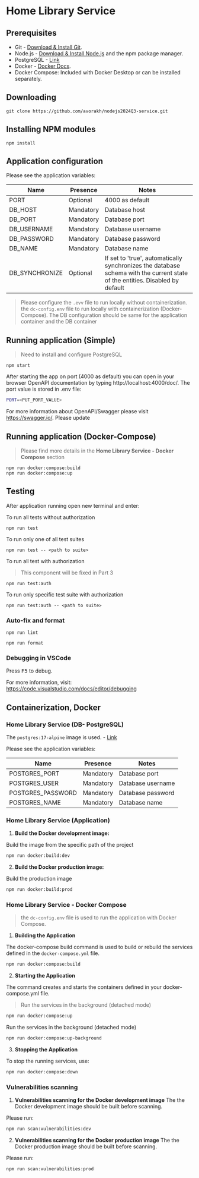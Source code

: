 # Home Library Service

## Prerequisites

- Git - [Download & Install Git](https://git-scm.com/downloads).
- Node.js - [Download & Install Node.js](https://nodejs.org/en/download/) and the npm package manager.
- PostgreSQL - [Link](https://www.postgresql.org/)
- Docker - [Docker Docs](https://docs.docker.com/).
- Docker Compose: Included with Docker Desktop or can be installed separately.

## Downloading

```
git clone https://github.com/avorakh/nodejs2024Q3-service.git
```

## Installing NPM modules

```
npm install
```

## Application configuration
Please see the application variables:

| Name           | Presence   | Notes                                                                 |
|----------------|------------|-----------------------------------------------------------------------|
| PORT           | Optional   | 4000 as default                                                       |
| DB_HOST        | Mandatory  | Database host                                                         |
| DB_PORT        | Mandatory  | Database port                                                         |
| DB_USERNAME    | Mandatory  | Database username                                                     |
| DB_PASSWORD    | Mandatory  | Database password                                                     |
| DB_NAME        | Mandatory  | Database name                                                         |
| DB_SYNCHRONIZE | Optional   | If set to 'true', automatically synchronizes the database schema with the current state of the entities. Disabled by default |

> Please configure the `.evv` file to run locally without containerization.
> the `dc-config.env` file to run locally with containerization (Docker-Compose). The DB configuration should be same for the application container and the DB container

## Running application (Simple)
> Need to install and configure PostgreSQL

```
npm start
```

After starting the app on port (4000 as default) you can open
in your browser OpenAPI documentation by typing http://localhost:4000/doc/.
The port value is stored in .env file:
```bash
PORT=<PUT_PORT_VALUE>
```

For more information about OpenAPI/Swagger please visit https://swagger.io/.
Please update

## Running application (Docker-Compose)
> Please find more details in the **Home Library Service - Docker Compose** section
```
npm run docker:compose:build
npm run docker:compose:up
```

## Testing

After application running open new terminal and enter:

To run all tests without authorization

```
npm run test
```

To run only one of all test suites

```
npm run test -- <path to suite>
```

To run all test with authorization
> This component will be fixed in Part 3

```
npm run test:auth
```

To run only specific test suite with authorization

```
npm run test:auth -- <path to suite>
```

### Auto-fix and format

```
npm run lint
```

```
npm run format
```

### Debugging in VSCode

Press <kbd>F5</kbd> to debug.

For more information, visit: https://code.visualstudio.com/docs/editor/debugging


## Containerization, Docker

### Home Library Service (DB- PostgreSQL)

 The `postgres:17-alpine` image is used. -  [Link](https://hub.docker.com/_/postgres)

 Please see the application variables:

| Name              | Presence   | Notes              |
|-------------------|------------|---------------------|
| POSTGRES_PORT     | Mandatory  | Database port       |
| POSTGRES_USER     | Mandatory  | Database username   |
| POSTGRES_PASSWORD | Mandatory  | Database password   |
| POSTGRES_NAME     | Mandatory  | Database name       |


### Home Library Service (Application)

1. **Build the Docker development image:**

Build the image from the specific path of the project

   ```bash
   npm run docker:build:dev
   ```

2. **Build the Docker production image:**

Build the production image

   ```bash
   npm run docker:build:prod
   ```

### Home Library Service - Docker Compose

> the `dc-config.env` file is used to run the application with Docker Compose.

1. **Building the Application**

The docker-compose build command is used to build or rebuild the services defined in the `docker-compose.yml` file.

   ```bash
   npm run docker:compose:build
   ```

2. **Starting the Application**

The command creates and starts the containers defined in your docker-compose.yml file.
> Run the services in the background (detached mode)
   ```bash
   npm run docker:compose:up
   ```
Run the services in the background (detached mode)
   ```bash
   npm run docker:compose:up-background
   ```

3. **Stopping the Application**

To stop the running services, use:
   ```bash
   npm run docker:compose:down
   ```

### Vulnerabilities scanning
1. **Vulnerabilities scanning for the Docker development image**
The the Docker development image should be built before scanning.

Please run:
   ```bash
   npm run scan:vulnerabilities:dev
   ```

2. **Vulnerabilities scanning for the Docker production image**
The the Docker production image should be built before scanning.

Please run:
   ```bash
   npm run scan:vulnerabilities:prod
   ```
